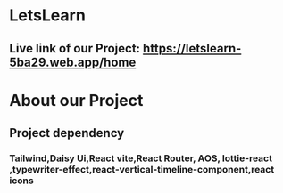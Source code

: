 # LetsLearn

## Live link of our Project: https://letslearn-5ba29.web.app/home

# About our Project

##  Project dependency
### Tailwind,Daisy Ui,React vite,React Router, AOS, lottie-react ,typewriter-effect,react-vertical-timeline-component,react icons
